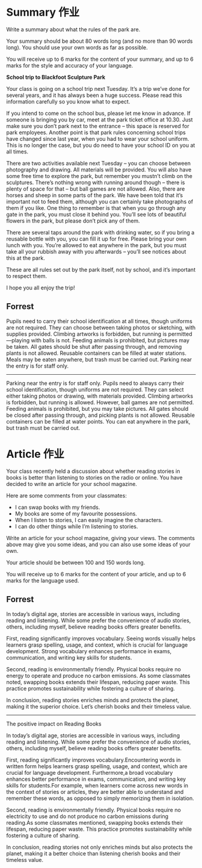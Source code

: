# Summary 作业

Write a summary about what the rules of the park are.

Your summary should be about 80 words long (and no more than 90 words long). You should use your own words as far as possible.

You will receive up to 6 marks for the content of your summary, and up to 6 marks for the style and accuracy of your language.

**School trip to Blackfoot Sculpture Park**

Your class is going on a school trip next Tuesday. It’s a trip we’ve done for several years, and it has always been a huge success. Please read this information carefully so you know what to expect.

If you intend to come on the school bus, please let me know in advance. If someone is bringing you by car, meet at the park ticket office at 10.30. Just make sure you don’t park next to the entrance – this space is reserved for park employees. Another point is that park rules concerning school trips have changed since last year, when you had to wear your school uniform. This is no longer the case, but you do need to have your school ID on you at all times.

There are two activities available next Tuesday – you can choose between photography and drawing. All materials will be provided. You will also have some free time to explore the park, but remember you mustn’t climb on the sculptures. There’s nothing wrong with running around though – there is plenty of space for that – but ball games are not allowed. Also, there are horses and sheep in some parts of the park. We have been told that it’s important not to feed them, although you can certainly take photographs of them if you like. One thing to remember is that when you go through any gate in the park, you must close it behind you. You’ll see lots of beautiful flowers in the park, but please don’t pick any of them.

There are several taps around the park with drinking water, so if you bring a reusable bottle with you, you can fill it up for free. Please bring your own lunch with you. You’re allowed to eat anywhere in the park, but you must take all your rubbish away with you afterwards – you’ll see notices about this at the park.

These are all rules set out by the park itself, not by school, and it’s important to respect them.

I hope you all enjoy the trip!

## Forrest
Pupils need to carry their school identification at all times, though uniforms are not required. They can choose between taking photos or sketching, with supplies provided. Climbing artworks is forbidden, but running is permitted—playing with balls is not. Feeding animals is prohibited, but pictures may be taken. All gates should be shut after passing through, and removing plants is not allowed. Reusable containers can be filled at water stations. Meals may be eaten anywhere, but trash must be carried out. Parking near the entry is for staff only.

------------------------
Parking near the entry is for staff only. Pupils need to always carry their school identification, though uniforms are not required. They can select either taking photos or drawing, with materials provided. Climbing artworks is forbidden, but running is allowed. However, ball games are not permitted. Feeding animals is prohibited, but you may take pictures. All gates should be closed after passing through, and picking plants is not allowed. Reusable containers can be filled at water points. You can eat anywhere in the park, but trash must be carried out.

# Article 作业
Your class recently held a discussion about whether reading stories in books is better than listening to stories on the radio or online. You have decided to write an article for your school magazine.

Here are some comments from your classmates:
- I can swap books with my friends.
- My books are some of my favourite possessions.
- When I listen to stories, I can easily imagine the characters.
- I can do other things while I’m listening to stories.

Write an article for your school magazine, giving your views. The comments above may give you some ideas, and you can also use some ideas of your own.

Your article should be between 100 and 150 words long.

You will receive up to 6 marks for the content of your article, and up to 6 marks for the language used.

## Forrest 

In today’s digital age, stories are accessible in various ways, including reading and listening. While some prefer the convenience of audio stories, others, including myself, believe reading books offers greater benefits.

First, reading significantly improves vocabulary. Seeing words visually helps learners grasp spelling, usage, and context, which is crucial for language development. Strong vocabulary enhances performance in exams, communication, and writing key skills for students.

Second, reading is environmentally friendly. Physical books require no energy to operate and produce no carbon emissions. As some classmates noted, swapping books extends their lifespan, reducing paper waste. This practice promotes sustainability while fostering a culture of sharing.

In conclusion, reading stories enriches minds and protects the planet, making it the superior choice. Let’s cherish books and their timeless value.

-------------------

The positive impact on Reading Books

In today’s digital age, stories are accessible in various ways, including reading and listening. While some prefer the convenience of audio stories, others, including myself, believe reading books offers greater benefits.

First, reading significantly improves vocabulary.Encountering words in written form helps learners grasp spelling, usage, and context, which are crucial for language development. Furthermore,a broad vocabulary enhances better performance in exams, communication, and writing key skills for students.For example, when learners come across new words in the context of stories or articles, they are better able to understand and remember these words, as opposed to simply memorizing them in isolation.

Second, reading is environmentally friendly. Physical books require no electricity to use and do not produce no carbon emissions during reading.As some classmates mentioned, swapping books extends their lifespan, reducing paper waste. This practice promotes sustainability while fostering a culture of sharing.

In conclusion, reading stories not only enriches minds but also protects the planet, making it a better choice than listening cherish books and their timeless value.
